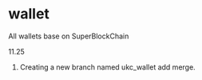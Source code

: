 # wallet
All wallets base on SuperBlockChain

11.25 
1. Creating a new branch named ukc_wallet add merge.

